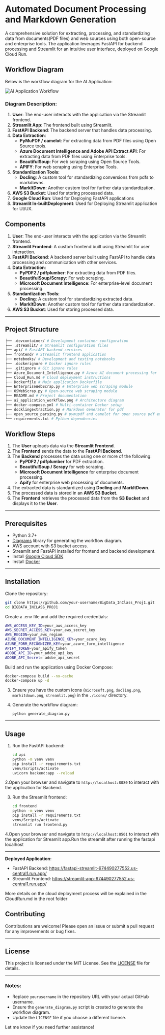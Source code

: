 

# Automated Document Processing and Markdown Generation

A comprehensive solution for extracting, processing, and standardizing data from documents(PDF files) and web sources using both open-source and enterprise tools. The application leverages FastAPI for backend processing and Streamlit for an intuitive user interface, deployed on Google Cloud Run.

## Workflow Diagram

Below is the workflow diagram for the AI Application:

![AI Application Workflow](./ai_application_workflow.png)

### Diagram Description:
1. **User**: The end-user interacts with the application via the Streamlit frontend.
2. **Streamlit App**: The frontend built using Streamlit.
3. **FastAPI Backend**: The backend server that handles data processing.
4. **Data Extraction**:
   - **PyMuPDF / camelot**: For extracting data from PDF files using Open Source tools.
   - **Azure Document Intelligence and Adobe API Extract API**: For extracting data from PDF files using Enterprise tools.
   - **BeautifulSoup**: For web scraping using Open Source Tools.
   - **APIFY**: For web scraping using Enterprise Tools.
5. **Standardization Tools**:
   - **Docling**: A custom tool for standardizing conversions from pdfs to markdowns.
   - **MarkItDown**: Another custom tool for further data standardization.
6. **AWS S3 Bucket**: Used for storing processed data.
7. **Google Cloud Run**: Used for Deploying FastAPI applications
8. **Streamlit In-builtDeployment**: Used for Deploying Streamlit application for UI/UX. 

## Components

1. **User**: The end-user interacts with the application via the Streamlit frontend.
2. **Streamlit Frontend**: A custom frontend built using Streamlit for user interaction.
3. **FastAPI Backend**: A backend server built using FastAPI to handle data processing and communication with other services.
4. **Data Extraction**:
   - **PyPDF2 / pdfplumber**: For extracting data from PDF files.
   - **BeautifulSoup/Scrapy**: For web scraping.
   - **Microsoft Document Intelligence**: For enterprise-level document processing.
5. **Standardization Tools**:
   - **Docling**: A custom tool for standardizing extracted data.
   - **MarkItDown**: Another custom tool for further data standardization.
6. **AWS S3 Bucket**: Used for storing processed data.

---
## Project Structure
```bash
├── .devcontainer/ # Development container configuration
├── .streamlit/ # Streamlit configuration files
├── api/ # FastAPI backend services
├── frontend/ # Streamlit frontend application
├── notebooks/ # Development and testing notebooks
├── .dockerignore # Docker ignore rules
├── .gitignore # Git ignore rules
├── Azure_Document_Intelligence.py # Azure AI document processing for  enterprise pdf extraction
├── Cloud_Run.md # Cloud deployment instructions
├── Dockerfile # Main application Dockerfile
├── EnterpriseWebScrap.py # Enterprise web scraping module
├── OSWebScrap.py # Open-source web scraping module
├── README.md # Project documentation
├── ai_application_workflow.png # Architecture diagram
├── docker-compose.yml # Multi-container Docker setup
├── docklingextraction.py # Markdown Generator for pdf
├── open_source_parsing.py # pymupdf and camelot for open source pdf extraction
└── requirements.txt # Python dependencies
```

## Workflow Steps

1. The **User** uploads data via the **Streamlit Frontend**.
2. The **Frontend** sends the data to the **FastAPI Backend**.
3. The **Backend** processes the data using one or more of the following:
   - **PyPDF2 / pdfplumber** for PDF extraction.
   - **BeautifulSoup / Scrapy** for web scraping.
   - **Microsoft Document Intelligence** for enterprise document processing.
   - **Apify** for enterprise web processing of documents.
4. The extracted data is standardized using **Docling** and **MarkItDown**.
5. The processed data is stored in an **AWS S3 Bucket**.
6. The **Frontend** retrieves the processed data from the **S3 Bucket** and displays it to the **User**.

---

## Prerequisites

- Python 3.7+
- [Diagrams](https://diagrams.mingrammer.com/) library for generating the workflow diagram.
- AWS account with S3 bucket access.
- Streamlit and FastAPI installed for frontend and backend development.
- Install [Google Cloud SDK](https://cloud.google.com/sdk/docs/install)
- Install [Docker](https://docs.docker.com/get-docker/) 

---
## Installation

Clone the repository:

   ```bash
   git clone https://github.com/your-username/BigData_InClass_Proj1.git
   cd BIGDATA_INCLASS_PROJ1
   ```
   Create a .env file and add the required credentials:

   ```bash
   AWS_ACCESS_KEY_ID=your_aws_access_key
   AWS_SECRET_ACCESS_KEY=your_aws_secret_key
   AWS_REGION=your_aws_region
   AZURE_DOCUMENT_INTELLIGENCE_KEY=your_azure_key
   AZURE_FORM_RECOGNIZER_KEY=your_azure_form_intelligence
   APIFY_TOKEN=your_apify_token
   ADOBE_API_ID=your_adobe_api_key
   ADOBE_API_Secret= adobe_api_secret 
   ```
   
   Build and run the application using Docker Compose:
   ```bash
   docker-compose build --no-cache
   docker-compose up -d
   ```
   
   
3. Ensure you have the custom icons (`microsoft.png`, `docling.png`, `markitdown.png`, `streamlit.png`) in the `./icons/` directory.

4. Generate the workflow diagram:
   ```bash
   python generate_diagram.py
   ```

---

## Usage

1. Run the FastAPI backend:
   ```bash
   cd api
   python -m venv venv
   pip install -r requirements.txt
   venv/Scripts/activate
   uvicorn backend:app --reload
   ```
2.Open your browser and navigate to `http://localhost:8080` to interact with the application for Backend.

3. Run the Streamlit frontend:
   ```bash
   cd frontend
   python -m venv venv
   pip install -r requirements.txt
   venv/Scripts/activate
   streamlit run frontend.py
   ```
4.Open your browser and navigate to `http://localhost:8501` to interact with the application for Streamlit app.Run the streamlit after running the fastapi localhost 


---
**Deployed Application:**
- FastAPI Backend: https://fastapi-streamlit-974490277552.us-central1.run.app/
- Streamlit Frontend: https://streamlit-app-974490277552.us-central1.run.app/

More details on the cloud deployment process will be explained in the CloudRun.md in the root folder


## Contributing

Contributions are welcome! Please open an issue or submit a pull request for any improvements or bug fixes.

---

## License

This project is licensed under the MIT License. See the [LICENSE](LICENSE) file for details.

---

### Notes:
- Replace `yourusername` in the repository URL with your actual GitHub username.
- Ensure the `generate_diagram.py` script is created to generate the workflow diagram.
- Update the `LICENSE` file if you choose a different license.

Let me know if you need further assistance!
